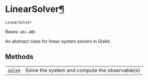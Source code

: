 # LinearSolver[¶](#linearsolver "Permalink to this headline")

<span id="undefined" />

`LinearSolver`

Bases: `abc.ABC`

An abstract class for linear system solvers in Qiskit.

## Methods

|                                                                                                                                                                          |                                                |
| ------------------------------------------------------------------------------------------------------------------------------------------------------------------------ | ---------------------------------------------- |
| [`solve`](qiskit.algorithms.linear_solvers.LinearSolver.solve#qiskit.algorithms.linear_solvers.LinearSolver.solve "qiskit.algorithms.linear_solvers.LinearSolver.solve") | Solve the system and compute the observable(s) |
